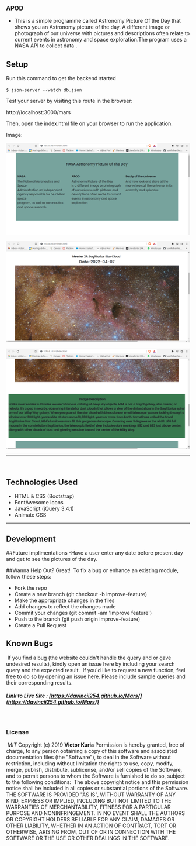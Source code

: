### APOD 

- This is a simple programme called Astronomy Picture Of the Day that shows you an Astronomy picture of the day. A different image or photograph of our universe with pictures and descriptions often relate to current events in  astronomy and space exploration.The program uses a NASA API to collect data .


## Setup
Run this command to get the backend started

 `$ json-server --watch db.json`

 Test your server by visiting this route in the browser:

http://localhost:3000/mars

Then, open the index.html file on your browser to run the application.

Image:

![alt text](https://github.com/Davincii254/Mars/blob/master/public/Images/Image%20one.png?raw=true)

![alt text](https://github.com/Davincii254/Mars/blob/master/public/Images/pic%202.png?raw=true)

![alt text](https://github.com/Davincii254/Mars/blob/master/public/Images/pic3.png?raw=true)

----
​
## Technologies Used
- HTML & CSS (Bootstrap)
- FontAwesome Icons
- JavaScript (jQuery 3.4.1)
- Animate CSS



----
## Development

##Future implimentations
-Have a user enter any date before present day and get to see the pictures of the day.

##Wanna Help Out?
Great!
​
To fix a bug or enhance an existing module, follow these steps:
- Fork the repo
- Create a new branch (git checkout -b improve-feature)
- Make the appropriate changes in the files
- Add changes to reflect the changes made
- Commit your changes (git commit -am 'Improve feature')
- Push to the branch (git push origin improve-feature)
- Create a Pull Request
## Known Bugs
​
If you find a bug (the website couldn't handle the query and or gave undesired results), kindly open an issue here by including your search query and the expected result.
​
If you'd like to request a new function, feel free to do so by opening an issue here. Please include sample queries and their corresponding results.


##### Link to Live Site : [https://davincii254.github.io/Mars/](https://davincii254.github.io/Mars/)
​
### License
​
*MIT*
Copyright (c) 2019 **Victor Kuria**
​
Permission is hereby granted, free of charge, to any person obtaining a copy of this software and associated documentation files (the "Software"), to deal in the Software without restriction, including without limitation the rights to use, copy, modify, merge, publish, distribute, sublicense, and/or sell copies of the Software, and to permit persons to whom the Software is furnished to do so, subject to the following conditions:
​
The above copyright notice and this permission notice shall be included in all copies or substantial portions of the Software.
​
THE SOFTWARE IS PROVIDED "AS IS", WITHOUT WARRANTY OF ANY KIND, EXPRESS OR IMPLIED, INCLUDING BUT NOT LIMITED TO THE WARRANTIES OF MERCHANTABILITY, FITNESS FOR A PARTICULAR PURPOSE AND NONINFRINGEMENT. IN NO EVENT SHALL THE AUTHORS OR COPYRIGHT HOLDERS BE LIABLE FOR ANY CLAIM, DAMAGES OR OTHER LIABILITY, WHETHER IN AN ACTION OF CONTRACT, TORT OR OTHERWISE, ARISING FROM, OUT OF OR IN CONNECTION WITH THE SOFTWARE OR THE USE OR OTHER DEALINGS IN THE SOFTWARE.
